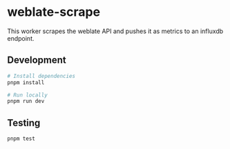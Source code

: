 # weblate-scrape

This worker scrapes the weblate API and pushes it as metrics to an influxdb endpoint.

## Development

```bash
# Install dependencies
pnpm install

# Run locally
pnpm run dev
```

## Testing

```bash
pnpm test
```
